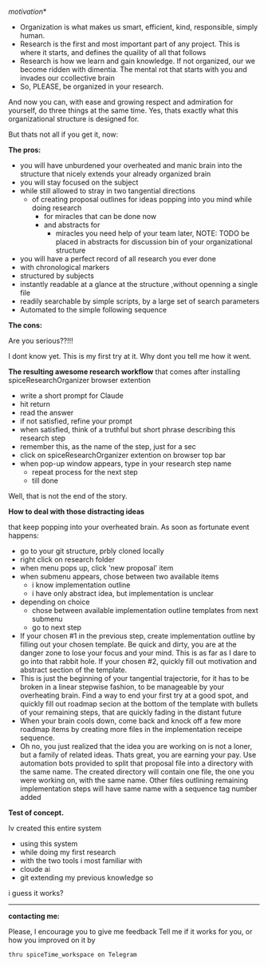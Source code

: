 *motivation**

* Organization is what makes us smart, efficient, kind, responsible, simply human.
* Research is the first and most important part of any project. This is where it starts, and defines the quaility of all that follows
* Research is how we learn and gain knowledge. If not organized, our we become ridden with dimentia. The mental rot that starts with you and invades our ccollective brain
* So, PLEASE, be organized in your research.

And now you can, with ease and growing respect and admiration for yourself, do three things at the same time. Yes, thats exactly what this organizational structure is designed for.

But thats not all if you get it, now:

**The pros:**

* you will have unburdened your overheated and manic brain into the structure that nicely extends your already organized brain
* you will stay focused on the subject
* while still allowed to stray in two tangential directions
    * of creating proposal outlines for ideas popping into you mind while doing research
        * for miracles that can be done now
        * and abstracts for
            * miracles you need help of your team later,
              NOTE: TODO be placed in abstracts for discussion bin of your organizational structure
* you will have a perfect record of all research you ever done
* with chronological markers
* structured by subjects
* instantly readable at a glance at the structure ,without openning a single file
* readily searchable by simple scripts, by a large set of search parameters
* Automated to the simple following sequence

**The cons:**

Are you serious??!!!

I dont know yet. This is my first try at it. Why dont you tell me how it went.

**The resulting awesome research workflow**
that comes after installing spiceResearchOrganizer browser extention

* write a short prompt for Claude
* hit return
* read the answer
* if not satisfied, refine your prompt
* when satisfied, think of a truthful but short phrase describing this research step
* remember this, as the name of the step, just for a sec
* click on spiceResearchOrganizer extention on browser top bar
* when pop-up window appears, type in your research step name
    * repeat process for the next step
    * till done

Well, that is not the end of the story.

**How to deal with those distracting ideas**

that keep popping into your overheated brain. As soon as fortunate event happens:
* go to your git structure, prbly cloned locally
* right click on research folder
* when menu pops up, click 'new proposal' item
* when submenu appears, chose between two available items
    * i know implementation outline
    * i have only abstract idea, but implementation is unclear
* depending on choice
    * chose between available implementation outline templates from next submenu
    * go to next step
* If your chosen #1 in the previous step, create implementation outline by filling out your chosen template. Be quick and dirty, you are at the danger zone to lose your focus and your mind. This is as far as I dare to go into that rabbit hole.
  If your chosen #2, quickly fill out motivation and abstract section of the template.
* This is just the beginning of your tangential trajectorie, for it has to be broken in a linear stepwise fashion, to be manageable by your overheating brain.
  Find a way to end your first try at a good spot, and quickly fill out roadmap secion at the bottom of the template
  with bullets of your remaining steps, that are quickly fading in the distant future
* When your brain cools down, come back and knock off a few more roadmap items by creating more files in the implementation receipe sequence.
* Oh no, you just realized that the idea you are working on is not a loner, but a family of related ideas. Thats great, you
  are earning your pay. Use automation bots provided to split that proposal file into a directory with the same name.
  The created directory will contain one file, the one you were working on, with the same name.
  Other files outlining remaining implementation steps will have same name with a sequence tag number added

**Test of concept.**

Iv created this entire system
* using this system
* while doing my first research
* with the two tools i most familiar with
* cloude ai
* git
extending my previous knowledge
so

i guess it works?

--------------------------
**contacting me:**

Please, I encourage you to give me feedback
Tell me if it works for you, or how you improved on it by



    thru spiceTime_workspace on Telegram


